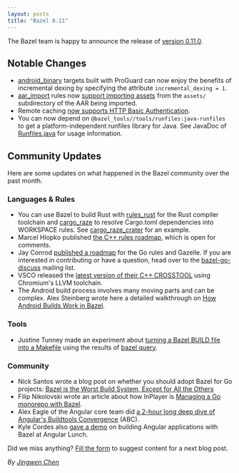 ```yaml
---
layout: posts
title: "Bazel 0.11"
---
```


The Bazel team is happy to announce the release of [version 0.11.0](https://github.com/bazelbuild/bazel/releases/tag/0.11.0).

## Notable Changes

* [android_binary](https://docs.bazel.build/versions/master/be/android.html#android_binary) targets built with ProGuard can now enjoy the benefits of incremental dexing by specifying the attribute `incremental_dexing = 1`.
* [aar_import](https://docs.bazel.build/versions/master/be/android.html#aar_import) rules now [support importing assets](https://github.com/bazelbuild/bazel/issues/4439) from the `assets/` subdirectory of the AAR being imported.
* Remote caching [now supports HTTP Basic Authentication](https://github.com/bazelbuild/bazel/commit/cf3f81aef7c32019d70cbce218a64a03276268f0).
* You can now depend on `@bazel_tools//tools/runfiles:java-runfiles` to get a platform-independent runfiles library for Java. See JavaDoc of [Runfiles.java](https://github.com/bazelbuild/bazel/blob/master/src/tools/runfiles/java/com/google/devtools/build/runfiles/Runfiles.java) for usage information.

## Community Updates

Here are some updates on what happened in the Bazel community over the past month.

### Languages & Rules

*   You can use Bazel to build Rust with [rules_rust](https://github.com/bazelbuild/rules_rust) for the Rust compiler toolchain and [cargo_raze](https://github.com/google/cargo-raze) to resolve Cargo.toml dependencies into WORKSPACE rules. See [cargo\_raze\_crater](https://github.com/acmcarther/cargo-raze-crater) for an
example.
*   Marcel Hlopko published [the C++ rules roadmap](https://docs.google.com/document/d/1K3Dq1JDDWjGtvTyFcIwy_-Crm7ZuD9FzSxjDawDhJRA/edit#heading=h.feujy6f2j7mi), which is open for comments.
*   Jay Conrod [published a roadmap](https://github.com/bazelbuild/rules_go/blob/master/roadmap.rst) for the Go rules and Gazelle. If you are interested in contributing or have a question, head over to the [bazel-go-discuss](https://groups.google.com/forum/#!forum/bazel-go-discuss) mailing list.
*   VSCO released the [latest version of their C++ CROSSTOOL](https://github.com/vsco/bazel-toolchains) using Chromium's LLVM toolchain.
*   The Android build process involves many moving parts and can be complex.  Alex Steinberg wrote here a detailed walkthrough on [How Android Builds Work in Bazel](https://blog.bazel.build/2018/02/14/how-android-builds-work-in-bazel.html).

### Tools

*   Justine Tunney made an experiment about [turning a Bazel BUILD file into a Makefile](https://gist.github.com/jart/082b1078a065b79949508bbe1b7d8ef0) using the results of [bazel query](https://docs.bazel.build/versions/master/query-how-to.html).

### Community

*   Nick Santos wrote a blog post on whether you should adopt Bazel for Go projects: [Bazel is the Worst Build System, Except for All the Others](https://medium.com/windmill-engineering/bazel-is-the-worst-build-system-except-for-all-the-others-b369396a9e26)
*   Filip Nikolovski wrote an article about how InPlayer is [Managing a Go monorepo with Bazel](https://filipnikolovski.com/managing-go-monorepo-with-bazel/).
*   Alex Eagle of the Angular core team did [a 2-hour long deep dive of Angular's Buildtools Convergence](https://www.youtube.com/watch?v=z9Q_2N9oaG8) (ABC).
*   Kyle Cordes also [gave a demo](https://www.youtube.com/watch?v=KmaE6z_ECRg) on building Angular applications with Bazel at Angular Lunch.

Did we miss anything? [Fill the form](https://docs.google.com/forms/d/e/1FAIpQLSde7NGMKA1xK2RZnOLk8XKm3A-Y09guJAFrkX35RCJxn3RB4w/viewform?usp=sf_link) to suggest content for a next blog post.

*By [Jingwen Chen](https://github.com/jin)*
